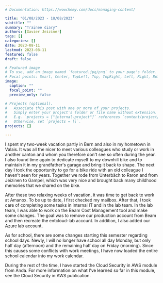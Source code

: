 ```yaml
---
# Documentation: https://wowchemy.com/docs/managing-content/

title: "01/08/2023 - 18/08/2023"
subtitle: ""
summary: "Trainee diary"
authors: [Xavier Jeiziner]
tags: []
categories: []
date: 2023-08-11
lastmod: 2023-08-11
featured: false
draft: false

# Featured image
# To use, add an image named `featured.jpg/png` to your page's folder.
# Focal points: Smart, Center, TopLeft, Top, TopRight, Left, Right, BottomLeft, Bottom, BottomRight.
image:
  caption: ""
  focal_point: ""
  preview_only: false

# Projects (optional).
#   Associate this post with one or more of your projects.
#   Simply enter your project's folder or file name without extension.
#   E.g. `projects = ["internal-project"]` references `content/project/deep-learning/index.md`.
#   Otherwise, set `projects = []`.
projects: []

---
```

I spent my two-week vacation partly in Bern and also in my hometown in Valais. It was all the nicer to meet various colleagues who study or work in another canton and whom you therefore don't see so often during the year. I also found time again to dedicate myself to my downhill bike and to maintain it in my grandfather's garage and bring it back to shape. The next day I took the opportunity to go for a bike ride with an old colleague I haven't seen for years. Together we rode from Unterbäch to Raron and from Jeizinen to Gampel, which was very nice and brought back many childhood memories that we shared on the bike.

After these two relaxing weeks of vacation, it was time to get back to work at Amanox. To be up to date, I first checked my mailbox. After that, I took care of completing some tasks in internal IT and in the lab team. In the lab team, I was able to work on the Beam Cost Management tool and make some changes. The goal was to remove our production account from Beam and then recreate the entcloud-lab account. In addition, I also added our Azure lab account.

As for school, there are some changes starting this semester regarding school days. Newly, I will no longer have school all day Monday, but only half day (afternoon) and the remaining half day on Friday (morning). Since this causes some conflicts with work meetings, I have now loaded the entire school calendar into my work calendar.

During the rest of the time, I have started the Cloud Security in AWS module from Anda. For more information on what I've learned so far in this module, see the Cloud Security in AWS publication.

</p><br>
<p></p>
